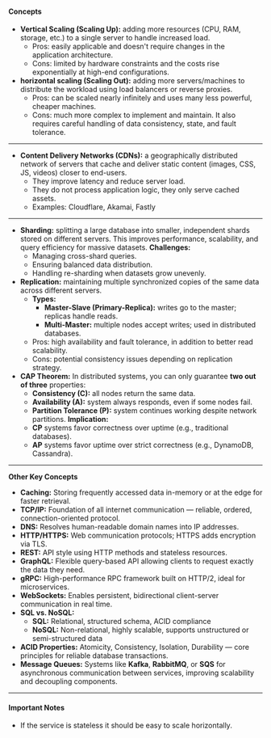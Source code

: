 
#### **Concepts**
- **Vertical Scaling (Scaling Up):** adding more resources (CPU, RAM, storage, etc.) to a single server to handle increased load.
	- Pros: easily applicable and doesn't require changes in the application architecture.
	- Cons: limited by hardware constraints and the costs rise exponentially at high-end configurations.
- **horizontal scaling (Scaling Out):** adding more servers/machines to distribute the workload using load balancers or reverse proxies.
	- Pros: can be scaled nearly infinitely and uses many less powerful, cheaper machines.
	- Cons: much more complex to implement and maintain. It also requires careful handling of data consistency, state, and fault tolerance.

<hr class="hr-light" />

- **Content Delivery Networks (CDNs):** a geographically distributed network of servers that cache and deliver static content (images, CSS, JS, videos) closer to end-users.
	- They improve latency and reduce server load.
	- They do not process application logic, they only serve cached assets.
	- Examples: Cloudflare, Akamai, Fastly

<hr class="hr-light" />

- **Sharding:** splitting a large database into smaller, independent shards stored on different servers. This improves performance, scalability, and query efficiency for massive datasets.
	**Challenges:**
    - Managing cross-shard queries.
    - Ensuring balanced data distribution.
    - Handling re-sharding when datasets grow unevenly.
- **Replication:** maintaining multiple synchronized copies of the same data across different servers.
	- **Types:**
		- **Master-Slave (Primary-Replica):** writes go to the master; replicas handle reads.
		- **Multi-Master:** multiple nodes accept writes; used in distributed databases.
	- Pros: high availability and fault tolerance, in addition to better read scalability.
	- Cons: potential consistency issues depending on replication strategy.
- **CAP Theorem:**
	In distributed systems, you can only guarantee **two out of three** properties:
	- **Consistency (C):** all nodes return the same data.
	- **Availability (A):** system always responds, even if some nodes fail.
	- **Partition Tolerance (P):** system continues working despite network partitions.
	**Implication:**
	- **CP** systems favor correctness over uptime (e.g., traditional databases).
	- **AP** systems favor uptime over strict correctness (e.g., DynamoDB, Cassandra).

<hr class="hr-light" />

**Other Key Concepts**
- **Caching:** Storing frequently accessed data in-memory or at the edge for faster retrieval.
- **TCP/IP:** Foundation of all internet communication — reliable, ordered, connection-oriented protocol.
- **DNS:** Resolves human-readable domain names into IP addresses.
- **HTTP/HTTPS:** Web communication protocols; HTTPS adds encryption via TLS.
- **REST:** API style using HTTP methods and stateless resources.
- **GraphQL:** Flexible query-based API allowing clients to request exactly the data they need.
- **gRPC:** High-performance RPC framework built on HTTP/2, ideal for microservices.
- **WebSockets:** Enables persistent, bidirectional client-server communication in real time.
- **SQL vs. NoSQL:**
    - **SQL:** Relational, structured schema, ACID compliance
    - **NoSQL:** Non-relational, highly scalable, supports unstructured or semi-structured data
- **ACID Properties:** Atomicity, Consistency, Isolation, Durability — core principles for reliable database transactions.
- **Message Queues:** Systems like **Kafka**, **RabbitMQ**, or **SQS** for asynchronous communication between services, improving scalability and decoupling components.

---

#### **Important Notes**
- If the service is stateless it should be easy to scale horizontally.